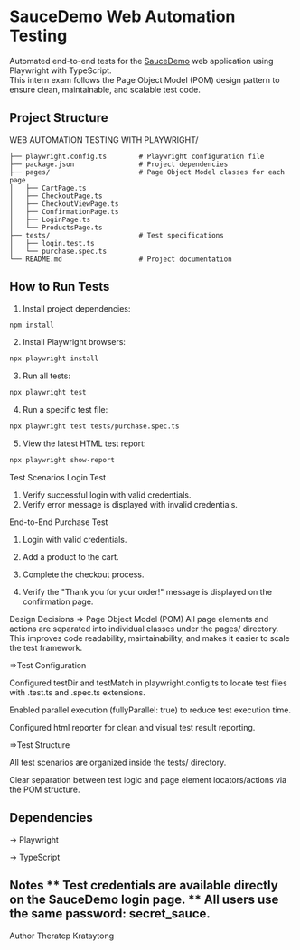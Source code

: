 # SauceDemo Web Automation Testing

Automated end-to-end tests for the [SauceDemo](https://www.saucedemo.com/) web application using Playwright with TypeScript.  
This intern exam follows the Page Object Model (POM) design pattern to ensure clean, maintainable, and scalable test code.

## Project Structure

WEB AUTOMATION TESTING WITH PLAYWRIGHT/
```
├── playwright.config.ts        # Playwright configuration file
├── package.json                # Project dependencies
├── pages/                      # Page Object Model classes for each page
│   ├── CartPage.ts
│   ├── CheckoutPage.ts
│   ├── CheckoutViewPage.ts
│   ├── ConfirmationPage.ts
│   ├── LoginPage.ts
│   └── ProductsPage.ts
├── tests/                      # Test specifications
│   ├── login.test.ts
│   └── purchase.spec.ts
└── README.md                   # Project documentation
```

## How to Run Tests

1. Install project dependencies:
```bash
npm install
```
2. Install Playwright browsers:
```bash
npx playwright install
```
3. Run all tests:
```bash
npx playwright test
```
4. Run a specific test file:
```bash
npx playwright test tests/purchase.spec.ts
```
5. View the latest HTML test report:
```bash
npx playwright show-report
```

Test Scenarios
Login Test
1. Verify successful login with valid credentials.
2. Verify error message is displayed with invalid credentials.

End-to-End Purchase Test
1. Login with valid credentials.

2. Add a product to the cart.

3. Complete the checkout process.

4. Verify the "Thank you for your order!" message is displayed on the confirmation page.

Design Decisions
=> Page Object Model (POM)
All page elements and actions are separated into individual classes under the pages/ directory.
This improves code readability, maintainability, and makes it easier to scale the test framework.

=>Test Configuration

Configured testDir and testMatch in playwright.config.ts to locate test files with .test.ts and .spec.ts extensions.

Enabled parallel execution (fullyParallel: true) to reduce test execution time.

Configured html reporter for clean and visual test result reporting.

=>Test Structure

All test scenarios are organized inside the tests/ directory.

Clear separation between test logic and page element locators/actions via the POM structure.

Dependencies
---

-> Playwright

-> TypeScript

Notes
** Test credentials are available directly on the SauceDemo login page.
** All users use the same password: secret_sauce.
-----
Author
Theratep Krataytong
